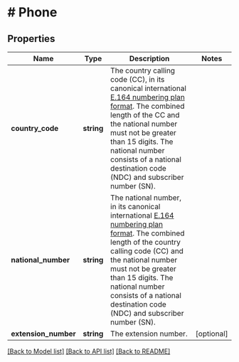 # # Phone

## Properties

Name | Type | Description | Notes
------------ | ------------- | ------------- | -------------
**country_code** | **string** | The country calling code (CC), in its canonical international [E.164 numbering plan format](https://www.itu.int/rec/T-REC-E.164/en). The combined length of the CC and the national number must not be greater than 15 digits. The national number consists of a national destination code (NDC) and subscriber number (SN). |
**national_number** | **string** | The national number, in its canonical international [E.164 numbering plan format](https://www.itu.int/rec/T-REC-E.164/en). The combined length of the country calling code (CC) and the national number must not be greater than 15 digits. The national number consists of a national destination code (NDC) and subscriber number (SN). |
**extension_number** | **string** | The extension number. | [optional]

[[Back to Model list]](../../README.md#models) [[Back to API list]](../../README.md#endpoints) [[Back to README]](../../README.md)
